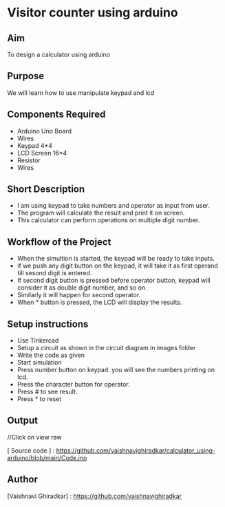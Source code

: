 # Visitor counter using arduino

## Aim

To design a calculator using arduino

## Purpose

We will learn how to use manipulate keypad and lcd 


## Components Required
- Arduino Uno Board
- Wires 
- Keypad 4*4
- LCD Screen 16*4
- Resistor
- Wires

## Short Description 

- I am using keypad to take numbers and operator as input from user.
- The program will calculate the result and print it on screen.
- This calculator can perform operations on multiple digit number.


## Workflow of the Project

- When the simultion is started, the keypad will be ready to take inputs.
- if we push any digit button on the keypad, it will take it as first operand till sesond digit is entered.
- If second digit button is pressed before operator button, keypad will consider it as double digit number, and so on.
- Similarly it will happen for second operator. 
- When * button is pressed, the LCD will display the results.


## Setup instructions

- Use Tinkercad
- Setup a circuit as shown in the circuit diagram in images folder
- Write the code as given
- Start simulation
- Press number button on keypad. you will see the numbers printing on lcd.
- Press the character button for operator.
- Press # to see result.
- Press * to reset

## Output

//Click on view raw

[circuit diagram]:    https://github.com/vaishnavighiradkar/calculator_using-arduino/blob/main/Images.zip

[Simulation Video]:   https://github.com/vaishnavighiradkar/calculator_using-arduino/blob/main/Images.zip

[ Source code ] :     https://github.com/vaishnavighiradkar/calculator_using-arduino/blob/main/Code.ino

## Author

[Vaishnavi Ghiradkar] : https://github.com/vaishnavighiradkar



